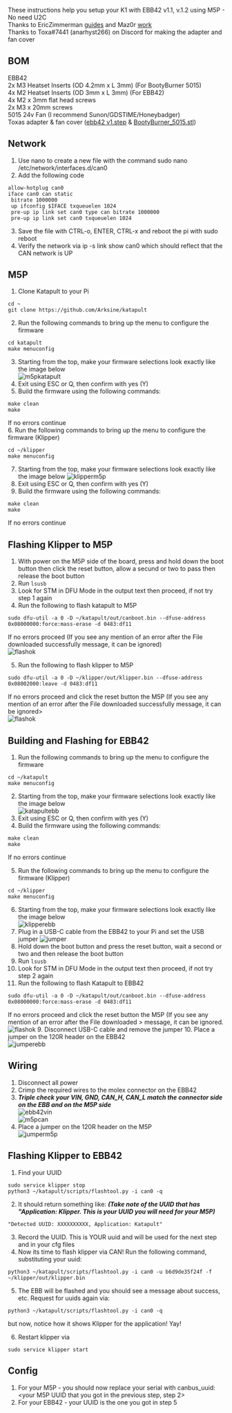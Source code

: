 These instructions help you setup your K1 with EBB42 v1.1, v.1.2 using M5P - No need U2C  
Thanks to EricZimmerman [guides](https://github.com/EricZimmerman/VoronTools/tree/main) and Maz0r [work](https://github.com/maz0r/klipper_canbus)  
Thanks to Toxa#7441 (anarhyst266) on Discord for making the adapter and fan cover


## BOM
EBB42    
2x M3 Heatset Inserts (OD 4.2mm x L 3mm) (For BootyBurner 5015)    
4x M2 Heatset Inserts (OD 3mm x L 3mm) (For EBB42)  
4x M2 x 3mm flat head screws  
2x M3 x 20mm screws  
5015 24v Fan (I recommend Sunon/GDSTIME/Honeybadger)    
Toxas adapter & fan cover ([ebb42 v1.step](https://github.com/sashi/k1ebb42/blob/main/step/ebb42%20v1.step) & [BootyBurner_5015.stl](https://github.com/sashi/k1ebb42/blob/main/step/BootyBurner_5015.stl))  

## Network 
1. Use nano to create a new file with the command sudo nano /etc/network/interfaces.d/can0  
2. Add the following code  
```
allow-hotplug can0
iface can0 can static
 bitrate 1000000
 up ifconfig $IFACE txqueuelen 1024
 pre-up ip link set can0 type can bitrate 1000000
 pre-up ip link set can0 txqueuelen 1024
```
3. Save the file with CTRL-o, ENTER, CTRL-x and reboot the pi with sudo reboot  
4. Verify the network via ip -s link show can0 which should reflect that the CAN network is UP


## M5P
1. Clone Katapult to your Pi  

```
cd ~  
git clone https://github.com/Arksine/katapult
```  
2. Run the following commands to bring up the menu to configure the firmware  
```
cd katapult
make menuconfig
```  
3. Starting from the top, make your firmware selections look exactly like the image below  
![m5pkatapult](img/m5pkatapult.png)  
4. Exit using ESC or Q, then confirm with yes (Y)  
5. Build the firmware using the following commands:  
```
make clean
make
```
If no errors continue  
6. Run the following commands to bring up the menu to configure the firmware (Klipper)
```
cd ~/klipper
make menuconfig
```
7. Starting from the top, make your firmware selections look exactly like the image below
![klipperm5p](img/klipperm5p.png)  
8. Exit using ESC or Q, then confirm with yes (Y)  
9. Build the firmware using the following commands:
```
make clean
make
```
If no errors continue  

## Flashing Klipper to M5P
1. With power on the M5P side of the board, press and hold down the boot button then click the reset button, allow a secund or two to pass then release the boot button  
2. Run ``lsusb``  
3. Look for STM in DFU Mode in the output text then proceed, if not try step 1 again  
4. Run the following to flash katapult to M5P  
```
sudo dfu-util -a 0 -D ~/katapult/out/canboot.bin --dfuse-address 0x08000000:force:mass-erase -d 0483:df11
```
If no errors proceed  (If you see any mention of an error after the File downloaded successfully message, it can be ignored)  
![flashok](img/flashok.png)

5. Run the following to flash klipper to M5P
```
sudo dfu-util -a 0 -D ~/klipper/out/klipper.bin --dfuse-address 0x08002000:leave -d 0483:df11
```
If no errors proceed and click the reset button  the M5P (If you see any mention of an error after the File downloaded successfully message, it can be ignored>  
![flashok](img/flashok.png)

## Building and Flashing for EBB42

1. Run the following commands to bring up the menu to configure the firmware  
```
cd ~/katapult
make menuconfig
``` 

2. Starting from the top, make your firmware selections look exactly like the image below  
![katapultebb](img/katapultebb.png)  
3. Exit using ESC or Q, then confirm with yes (Y)  
4. Build the firmware using the following commands:  
```
make clean
make
```
If no errors continue  

5. Run the following commands to bring up the menu to configure the firmware  (Klipper)
```
cd ~/klipper
make menuconfig
``` 
6. Starting from the top, make your firmware selections look exactly like the image below  
![klipperebb](img/klipperebb.png)  
4. Plug in a USB-C cable from the EBB42 to your Pi and set the USB jumper
![jumper](img/jumper.jpg)  
5. Hold down the boot button and press the reset button, wait a second or two and then release the boot button  
6. Run ``lsusb``  
7. Look for STM in DFU Mode in the output text then proceed, if not try step 2 again  
8. Run the following to flash Katapult to EBB42
```
sudo dfu-util -a 0 -D ~/katapult/out/canboot.bin --dfuse-address 0x08000000:force:mass-erase -d 0483:df11
```
If no errors proceed and click the reset button  the M5P (If you see any mention of an error after the File downloaded >  message, it can be ignored.  
![flashok](img/flashok.png)
9. Disconnect USB-C cable and remove the jumper
10. Place a jumper on the 120R header on the EBB42  
![jumperebb](img/jumperebb.png)


## Wiring
1. Disconnect all power  
2. Crimp the required wires to the molex connector on the EBB42  
3. ***Triple check your VIN, GND, CAN_H, CAN_L match the connector side on the EBB and on the M5P side***  
![ebb42vin](img/ebb42vin.png)  
![m5pcan](img/m5pcan.png)  
4. Place a jumper on the 120R header on the M5P  
![jumperm5p](img/jumperm5p.png)  


## Flashing Klipper to EBB42
1. Find your UUID  
```
sudo service klipper stop
python3 ~/katapult/scripts/flashtool.py -i can0 -q
```
2. It should return something like: ***(Take note of the UUID that has "Application: Klipper. This is your UUID you will need for your M5P)***
```
"Detected UUID: XXXXXXXXXX, Application: Katapult"
```
3. Record the UUID. This is YOUR uuid and will be used for the next step and in your cfg files  
4. Now its time to flash klipper via CAN! Run the following command, substituting your uuid: 
```
python3 ~/katapult/scripts/flashtool.py -i can0 -u b6d9de35f24f -f ~/klipper/out/klipper.bin
```
5. The EBB will be flashed and you should see a message about success, etc. Request for uuids again via:  
```
python3 ~/katapult/scripts/flashtool.py -i can0 -q
```
but now, notice how it shows Klipper for the application! Yay!  

6. Restart klipper via  
```
sudo service klipper start
```

## Config
1. For your M5P - you should now replace your serial with canbus_uuid: <your M5P UUID that you got in the previous step, step 2>  
2. For your EBB42 - your UUID is the one you got in step 5  

